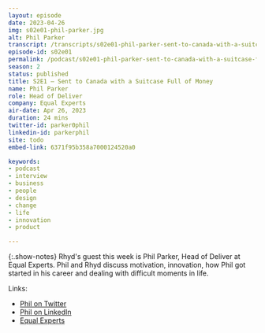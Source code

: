```yaml
---
layout: episode
date: 2023-04-26
img: s02e01-phil-parker.jpg
alt: Phil Parker
transcript: /transcripts/s02e01-phil-parker-sent-to-canada-with-a-suitcase-full-of-money.html
episode-id: s02e01
permalink: /podcast/s02e01-phil-parker-sent-to-canada-with-a-suitcase-full-of-money.html
season: 2
status: published
title: S2E1 — Sent to Canada with a Suitcase Full of Money
name: Phil Parker
role: Head of Deliver
company: Equal Experts
air-date: Apr 26, 2023
duration: 24 mins
twitter-id: parker0phil
linkedin-id: parkerphil
site: todo
embed-link: 6371f95b358a7000124520a0

keywords:
- podcast
- interview
- business
- people
- design
- change
- life
- innovation
- product

---
```


{:.show-notes}
Rhyd's guest this week is Phil Parker, Head of Deliver at Equal Experts. Phil and Rhyd discuss motivation, innovation, how Phil got started in his career and dealing with difficult moments in life.

Links:

* [Phil on Twitter](https://twitter.com/parker0phil)
* [Phil on LinkedIn](https://www.linkedin.com/in/parkerphil/)
* [Equal Experts](https://equalexperts.com/)
